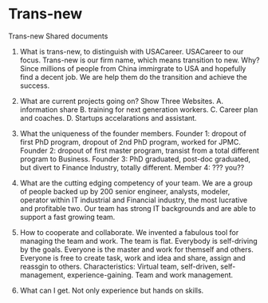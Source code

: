 Trans-new
=========

Trans-new Shared documents

1. What is trans-new, to distinguish with USACareer.
USACareer to our focus. Trans-new is our firm name, which means transition to new.
Why? Since millions of people from China immirgrate to USA and hopefully find a decent job. We are help them do the transition and achieve the success.

2. What are current projects going on?
Show Three Websites.
A. information share
B. training for next generation workers.
C. Career plan and coaches.
D. Startups accelarations and assistant.

3. What the uniqueness of the founder members.
Founder 1: dropout of first PhD program, dropout of 2nd PhD program, worked for JPMC.
Founder 2: dropout of first master program, transist from a total different program to Business.
Founder 3: PhD graduated, post-doc graduated, but divert to Finance Industry, totally different.
Member 4: ??? you??

4. What are the cutting edging competency of your team.
We are a group of people backed up by 200 senior engineer, analysts, modeler, operator within IT industrial and Financial industry, the most lucrative and profitable two.
Our team has strong IT backgrounds and are able to support a fast growing team.

5. How to cooperate and collaborate. 
We invented a fabulous tool for managing the team and work.
The team is flat. Everybody is self-driving by the goals. Everyone is the master and work for themself and others.
Everyone is free to create task, work and idea and share, assign and reassgin to others.
Characteristics: Virtual team, self-driven, self-management, experience-gaining.
Team and work management.
6. What can I get. 
Not only experience but hands on skills.


